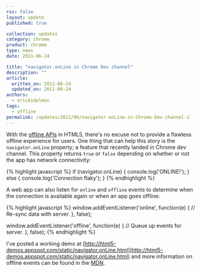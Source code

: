 ```yaml
---
rss: false
layout: update
published: true

collection: updates
category: chrome
product: chrome
type: news
date: 2011-06-24

title: "navigator.onLine in Chrome Dev channel"
description: ""
article:
  written_on: 2011-06-24
  updated_on: 2011-06-24
authors:
  - ericbidelman
tags:
  - offline
permalink: /updates/2011/06/navigator-onLine-in-Chrome-Dev-channel-1
---
```

With the [offline APIs](http://www.html5rocks.com/features/offline) in HTML5, there's no excuse not to provide a flawless offline experience for users. One thing that can help this story is the `navigator.onLine` property; a feature that recently landed in Chrome dev channel. This property returns `true` or `false` depending on whether or not the app has network connectivity:

{% highlight javascript %}
if (navigator.onLine) {
  console.log('ONLINE!');
} else {
  console.log('Connection flaky');
}
{% endhighlight %}

A web app can also listen for `online` and `offline` events to determine when the connection is available again or when an app goes offline:

{% highlight javascript %}
window.addEventListener('online', function(e) {
  // Re-sync data with server.
}, false);

window.addEventListener('offline', function(e) {
  // Queue up events for server.
}, false);
{% endhighlight %}

I've posted a working demo at [http://html5-demos.appspot.com/static/navigator.onLine.html](http://html5-demos.appspot.com/static/navigator.onLine.html) and more information on offline events can be found in the [MDN](https://developer.mozilla.org/en/Online_and_offline_events).
